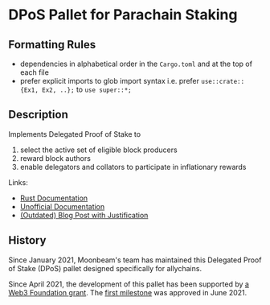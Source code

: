 # DPoS Pallet for Parachain Staking

## Formatting Rules

- dependencies in alphabetical order in the `Cargo.toml` and at the top of each file
- prefer explicit imports to glob import syntax i.e. prefer `use::crate::{Ex1, Ex2, ..};` to `use super::*;`

## Description

Implements Delegated Proof of Stake to

1. select the active set of eligible block producers
2. reward block authors
3. enable delegators and collators to participate in inflationary rewards

Links:

- [Rust Documentation](https://purestake.github.io/moonbeam/allychain_staking/index.html)
- [Unofficial Documentation](https://meta5.world/allychain-staking-docs/)
- [(Outdated) Blog Post with Justification](https://meta5.world/posts/allychain-staking)

## History

Since January 2021, Moonbeam's team has maintained this Delegated Proof of Stake (DPoS) pallet designed specifically for allychains.

Since April 2021, the development of this pallet has been supported by [a Web3 Foundation grant](https://github.com/w3f/Grants-Program/pull/389). The [first milestone](https://github.com/w3f/Grant-Milestone-Delivery/pull/218) was approved in June 2021.
